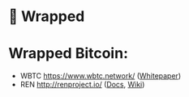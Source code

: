 # 🍬 Wrapped

# Wrapped Bitcoin:
- WBTC https://www.wbtc.network/ ([Whitepaper](https://www.wbtc.network/assets/wrapped-tokens-whitepaper.pdf))
- REN http://renproject.io/ ([Docs](https://docs.renproject.io/ren), [Wiki](https://github.com/renproject/ren/wiki))